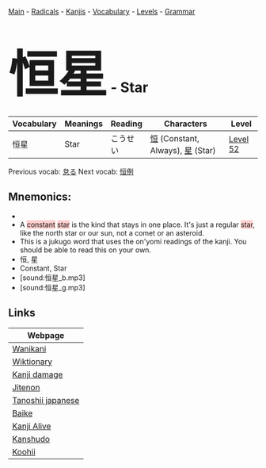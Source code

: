 <style> bigfont {font-size: 100px}</style>
[Main](../README.md) -
[Radicals](../radicals.md) -
[Kanjis](../kanjis.md) -
[Vocabulary](../vocabulary.md) -
[Levels](../levels.md) -
[Grammar](../grammar.md)
# <bigfont> 恒星</bigfont> - Star 

| Vocabulary | Meanings | Reading | Characters | Level |
| --- | --- | --- | --- | --- |
| 恒星 | Star | こうせい |  [恒](../kanjis/恒.md) (Constant, Always), [星](../kanjis/星.md) (Star) | [Level 52](../levels/wk_level52.md) |

Previous vocab: [怠る](怠る.md) Next vocab: [恒例](恒例.md) 

## Mnemonics:

* 
* A <span style="background-color:#ffcccb"> constant</span> <span style="background-color:#ffcccb"> star</span> is the kind that stays in one place. It's just a regular <span style="background-color:#ffcccb"> star</span>, like the north star or our sun, not a comet or an asteroid.
* This is a jukugo word that uses the on'yomi readings of the kanji. You should be able to read this on your own.
* 恒, 星
* Constant, Star
* [sound:恒星_b.mp3]
* [sound:恒星_g.mp3]


## Links 

| Webpage |
| --- |
| [Wanikani          ](https://www.wanikani.com/kanji/恒星) |
| [Wiktionary        ](https://en.wiktionary.org/wiki/恒星) |
| [Kanji damage      ](http://www.kanjidamage.com/kanji/search?utf8=✓&q=恒星) |
| [Jitenon           ](https://jitenon.com/kanji/恒星) |
| [Tanoshii japanese ](https://www.tanoshiijapanese.com/dictionary/kanji.cfm?k=恒星) |
| [Baike             ](https://baike.baidu.com/item/恒星) |
| [Kanji Alive       ](https://app.kanjialive.com/恒星) |
| [Kanshudo          ](https://www.kanshudo.com/searchmn?q=恒星) |
| [Koohii            ](https://kanji.koohii.com/study/kanji/恒星) |
